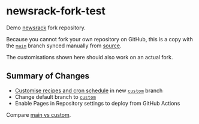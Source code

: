 # newsrack-fork-test

Demo [newsrack](https://github.com/ping/newsrack/) fork repository.

Because you cannot fork your own repository on GitHub, this is a copy with the [`main`](https://github.com/ping/newsrack-fork-test/tree/main) branch synced manually from [source](https://github.com/ping/newsrack/tree/main).

The customisations shown here should also work on an actual fork.

## Summary of Changes

- [Customise recipes and cron schedule](https://github.com/ping/newsrack-fork-test/compare/main...custom) in new [`custom`](https://github.com/ping/newsrack-fork-test/tree/custom) branch
- Change default branch to [`custom`](https://github.com/ping/newsrack-fork-test/tree/custom)
- Enable Pages in Repository settings to deploy from GitHub Actions

Compare [main vs custom](https://github.com/ping/newsrack-fork-test/compare/main...custom).

